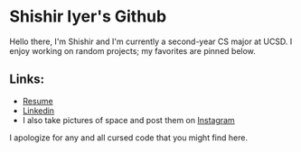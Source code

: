 Shishir Iyer's Github
====================

Hello there, I'm Shishir and I'm currently a second-year CS major at UCSD. I enjoy working on random projects; my favorites are pinned below.

Links:
---------
 - [Resume](shishir_iyer_resume_v10.pdf)
 - [Linkedin](https://www.linkedin.com/in/shishir-iyer-1973ba1a5/)
 - I also take pictures of space and post them on [Instagram](https://www.instagram.com/shishiriyer_photography/)

I apologize for any and all cursed code that you might find here.
